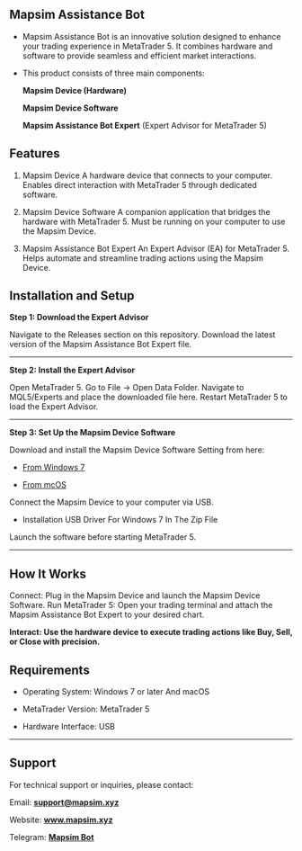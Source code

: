 ## Mapsim Assistance Bot

- Mapsim Assistance Bot is an innovative solution designed to enhance your trading experience in MetaTrader 5. It combines hardware and software to provide seamless and efficient market interactions.

-  This product consists of three main components:

    **Mapsim Device (Hardware)**

    **Mapsim Device Software**

    **Mapsim Assistance Bot Expert** (Expert Advisor for MetaTrader 5)


## Features

1. Mapsim Device
A hardware device that connects to your computer.
Enables direct interaction with MetaTrader 5 through dedicated software.

2. Mapsim Device Software
A companion application that bridges the hardware with MetaTrader 5.
Must be running on your computer to use the Mapsim Device.

3. Mapsim Assistance Bot Expert
An Expert Advisor (EA) for MetaTrader 5.
Helps automate and streamline trading actions using the Mapsim Device.


## Installation and Setup

**Step 1: Download the Expert Advisor**

Navigate to the Releases section on this repository.
Download the latest version of the Mapsim Assistance Bot Expert file.

---

**Step 2: Install the Expert Advisor**

Open MetaTrader 5.
Go to File → Open Data Folder.
Navigate to MQL5/Experts and place the downloaded file here.
Restart MetaTrader 5 to load the Expert Advisor.

---

**Step 3: Set Up the Mapsim Device Software**

Download and install the Mapsim Device Software Setting from here:

* [From Windows 7](https://github.com/MAPSIM-co/Mapsim_Device_Settings_And_Installation_For_Windows7)

* [From mcOS](https://github.com/MAPSIM-co/Mapsim_Device_Settings_And_Installation_For_MACOS)


Connect the Mapsim Device to your computer via USB.

* Installation USB Driver For Windows 7 In The Zip File


Launch the software before starting MetaTrader 5.

---

## How It Works

Connect: Plug in the Mapsim Device and launch the Mapsim Device Software.
Run MetaTrader 5: Open your trading terminal and attach the Mapsim Assistance Bot Expert to your desired chart.

**Interact: Use the hardware device to execute trading actions like Buy, Sell, or Close with precision.**


## Requirements

- Operating System: Windows 7 or later And macOS
  
- MetaTrader Version: MetaTrader 5
  
- Hardware Interface: USB

---

## Support

For technical support or inquiries, please contact:

Email: **support@mapsim.xyz**

Website: **www.mapsim.xyz**

Telegram: [**Mapsim Bot**](https://telegram.me/Tarantula_trade_chBot)



